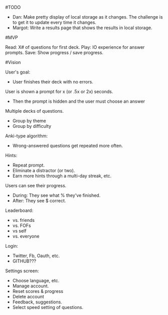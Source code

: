 #TODO
- Dan: Make pretty display of local storage as it changes. The challenge is to get it to update every time it changes.
- Margot: Write a results page that shows the results in local storage.

#MVP

Read: X# of questions for first deck.
Play: IO experience for answer prompts.
Save: Show progress / save progress.

#Vision

User's goal:
* User finishes their deck with no errors.

User is shown a prompt for x (or .5x or 2x) seconds.
* Then the prompt is hidden and the user must choose an answer

Multiple decks of questions.
* Group by theme
* Group by difficulty

Anki-type algorithm:
* Wrong-answered questions get repeated more often.

Hints:
* Repeat prompt.
* Eliminate a distractor (or two).
* Earn more hints through a multi-day streak, etc.

Users can see their progress.
* During: They see what % they've finished.
* After: They see $ correct.

Leaderboard:
* vs. friends
* vs. FOFs
* vs self
* vs. everyone

Login:
* Twitter, Fb, Oauth, etc.
* GITHUB???

Settings screen:
* Choose language, etc.
* Manage account.
* Reset scores & progress
* Delete account
* Feedback, suggestions.
* Select speed setting of questions.
